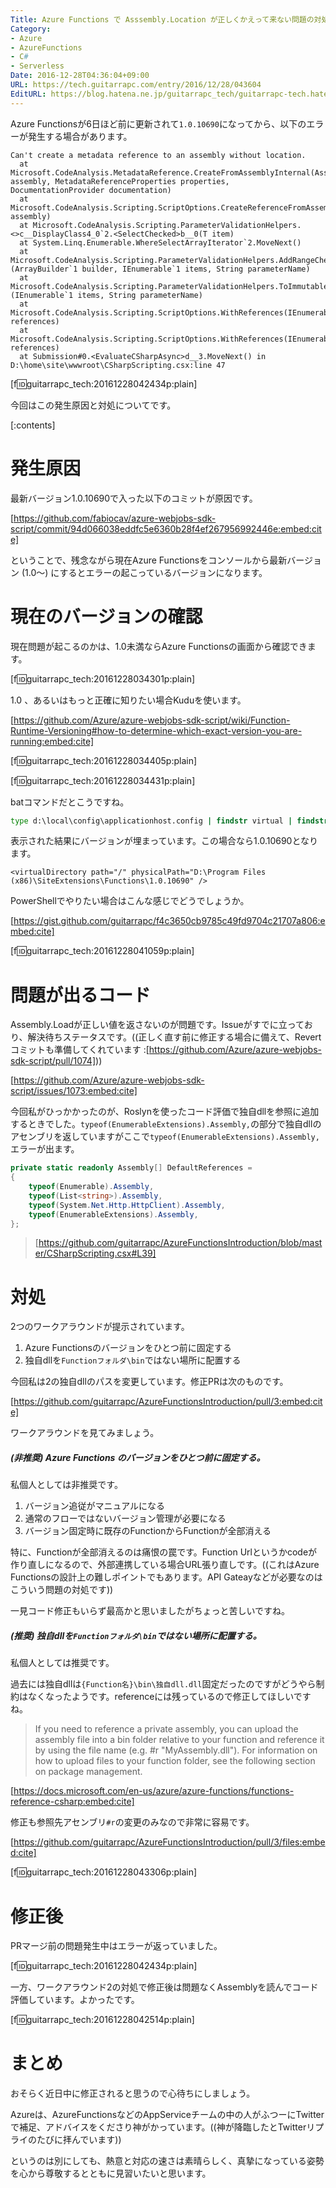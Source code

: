 ```yaml
---
Title: Azure Functions で Asssembly.Location が正しくかえって来ない問題の対処
Category:
- Azure
- AzureFunctions
- C#
- Serverless
Date: 2016-12-28T04:36:04+09:00
URL: https://tech.guitarrapc.com/entry/2016/12/28/043604
EditURL: https://blog.hatena.ne.jp/guitarrapc_tech/guitarrapc-tech.hatenablog.com/atom/entry/10328749687201659791
---
```


Azure Functionsが6日ほど前に更新されて`1.0.10690`になってから、以下のエラーが発生する場合があります。

```
Can't create a metadata reference to an assembly without location.
  at Microsoft.CodeAnalysis.MetadataReference.CreateFromAssemblyInternal(Assembly assembly, MetadataReferenceProperties properties, DocumentationProvider documentation)
  at Microsoft.CodeAnalysis.Scripting.ScriptOptions.CreateReferenceFromAssembly(Assembly assembly)
  at Microsoft.CodeAnalysis.Scripting.ParameterValidationHelpers.<>c__DisplayClass4_0`2.<SelectChecked>b__0(T item)
  at System.Linq.Enumerable.WhereSelectArrayIterator`2.MoveNext()
  at Microsoft.CodeAnalysis.Scripting.ParameterValidationHelpers.AddRangeChecked[T](ArrayBuilder`1 builder, IEnumerable`1 items, String parameterName)
  at Microsoft.CodeAnalysis.Scripting.ParameterValidationHelpers.ToImmutableArrayChecked[T](IEnumerable`1 items, String parameterName)
  at Microsoft.CodeAnalysis.Scripting.ScriptOptions.WithReferences(IEnumerable`1 references)
  at Microsoft.CodeAnalysis.Scripting.ScriptOptions.WithReferences(IEnumerable`1 references)
  at Submission#0.<EvaluateCSharpAsync>d__3.MoveNext() in D:\home\site\wwwroot\CSharpScripting.csx:line 47
```
[f:id:guitarrapc_tech:20161228042434p:plain]

今回はこの発生原因と対処についてです。

[:contents]

# 発生原因

最新バージョン1.0.10690で入った以下のコミットが原因です。

[https://github.com/fabiocav/azure-webjobs-sdk-script/commit/94d066038eddfc5e6360b28f4ef267956992446e:embed:cite]

ということで、残念ながら現在Azure Functionsをコンソールから最新バージョン (1.0～) にするとエラーの起こっているバージョンになります。

# 現在のバージョンの確認

現在問題が起こるのかは、1.0未満ならAzure Functionsの画面から確認できます。

[f:id:guitarrapc_tech:20161228034301p:plain]

1.0 、あるいはもっと正確に知りたい場合Kuduを使います。

[https://github.com/Azure/azure-webjobs-sdk-script/wiki/Function-Runtime-Versioning#how-to-determine-which-exact-version-you-are-running:embed:cite]

[f:id:guitarrapc_tech:20161228034405p:plain]

[f:id:guitarrapc_tech:20161228034431p:plain]

batコマンドだとこうですね。

```bat
type d:\local\config\applicationhost.config | findstr virtual | findstr Functions
```

表示された結果にバージョンが埋まっています。この場合なら1.0.10690となります。


```
<virtualDirectory path="/" physicalPath="D:\Program Files (x86)\SiteExtensions\Functions\1.0.10690" />
```
PowerShellでやりたい場合はこんな感じでどうでしょうか。

[https://gist.github.com/guitarrapc/f4c3650cb9785c49fd9704c21707a806:embed:cite]

[f:id:guitarrapc_tech:20161228041059p:plain]

# 問題が出るコード

Assembly.Loadが正しい値を返さないのが問題です。Issueがすでに立っており、解決待ちステータスです。((正しく直す前に修正する場合に備えて、Revertコミットも準備してくれています :[https://github.com/Azure/azure-webjobs-sdk-script/pull/1074]))

[https://github.com/Azure/azure-webjobs-sdk-script/issues/1073:embed:cite]

今回私がひっかかったのが、Roslynを使ったコード評価で独自dllを参照に追加するときでした。`typeof(EnumerableExtensions).Assembly,`の部分で独自dllのアセンブリを返していますがここで`typeof(EnumerableExtensions).Assembly,`エラーが出ます。

```cs
private static readonly Assembly[] DefaultReferences =
{
    typeof(Enumerable).Assembly,
    typeof(List<string>).Assembly,
    typeof(System.Net.Http.HttpClient).Assembly,
    typeof(EnumerableExtensions).Assembly,
};
```

> [https://github.com/guitarrapc/AzureFunctionsIntroduction/blob/master/CSharpScripting.csx#L39]

# 対処

2つのワークアラウンドが提示されています。

1. Azure Functionsのバージョンをひとつ前に固定する
1. 独自dllを`Functionフォルダ\bin`ではない場所に配置する

今回私は2の独自dllのパスを変更しています。修正PRは次のものです。

[https://github.com/guitarrapc/AzureFunctionsIntroduction/pull/3:embed:cite]

ワークアラウンドを見てみましょう。

##### (非推奨) Azure Functions のバージョンをひとつ前に固定する。

私個人としては非推奨です。

1. バージョン追従がマニュアルになる
1. 通常のフローではないバージョン管理が必要になる
1. バージョン固定時に既存のFunctionからFunctionが全部消える

特に、Functionが全部消えるのは痛恨の罠です。Function Urlというかcodeが作り直しになるので、外部連携している場合URL張り直しです。((これはAzure Functionsの設計上の難しポイントでもあります。API Gateayなどが必要なのはこういう問題の対処です))

一見コード修正もいらず最高かと思いましたがちょっと苦しいですね。

##### (推奨) 独自dllを`Functionフォルダ\bin`ではない場所に配置する。

私個人としては推奨です。

過去には独自dllは`{Function名}\bin\独自dll.dll`固定だったのですがどうやら制約はなくなったようです。referenceには残っているので修正してほしいですね。

> If you need to reference a private assembly, you can upload the assembly file into a bin folder relative to your function and reference it by using the file name (e.g. #r "MyAssembly.dll"). For information on how to upload files to your function folder, see the following section on package management.

[https://docs.microsoft.com/en-us/azure/azure-functions/functions-reference-csharp:embed:cite]


修正も参照先アセンブリ`#r`の変更のみなので非常に容易です。

[https://github.com/guitarrapc/AzureFunctionsIntroduction/pull/3/files:embed:cite]

[f:id:guitarrapc_tech:20161228043306p:plain]



# 修正後

PRマージ前の問題発生中はエラーが返っていました。

[f:id:guitarrapc_tech:20161228042434p:plain]

一方、ワークアラウンド2の対処で修正後は問題なくAssemblyを読んでコード評価しています。よかったです。

[f:id:guitarrapc_tech:20161228042514p:plain]


# まとめ

おそらく近日中に修正されると思うので心待ちにしましょう。

Azureは、AzureFunctionsなどのAppServiceチームの中の人がふつーにTwitterで補足、アドバイスをくださり神がかっています。((神が降臨したとTwitterリプライのたびに拝んでいます))

というのは別にしても、熱意と対応の速さは素晴らしく、真摯になっている姿勢を心から尊敬するとともに見習いたいと思います。
